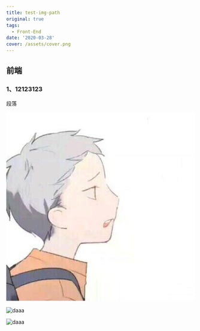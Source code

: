 ```yaml
---
title: test-img-path
original: true
tags:
  - Front-End
date: '2020-03-28'
cover: /assets/cover.png
---
```

## **前端**

### 1、12123123

段落

![daaa](static/assets/cover.png)

![daaa](assets/cover.png)

![daaa](/assets/cover.png)